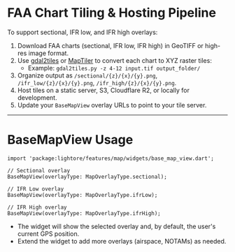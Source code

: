 # FAA Chart Tiling & Hosting Pipeline

To support sectional, IFR low, and IFR high overlays:

1. Download FAA charts (sectional, IFR low, IFR high) in GeoTIFF or high-res image format.
2. Use [gdal2tiles](https://gdal.org/programs/gdal2tiles.html) or [MapTiler](https://www.maptiler.com/) to convert each chart to XYZ raster tiles:
   - Example: `gdal2tiles.py -z 4-12 input.tif output_folder/`
3. Organize output as `/sectional/{z}/{x}/{y}.png`, `/ifr_low/{z}/{x}/{y}.png`, `/ifr_high/{z}/{x}/{y}.png`.
4. Host tiles on a static server, S3, Cloudflare R2, or locally for development.
5. Update your `BaseMapView` overlay URLs to point to your tile server.

---

# BaseMapView Usage

```
import 'package:lightore/features/map/widgets/base_map_view.dart';

// Sectional overlay
BaseMapView(overlayType: MapOverlayType.sectional);

// IFR Low overlay
BaseMapView(overlayType: MapOverlayType.ifrLow);

// IFR High overlay
BaseMapView(overlayType: MapOverlayType.ifrHigh);
```

- The widget will show the selected overlay and, by default, the user's current GPS position.
- Extend the widget to add more overlays (airspace, NOTAMs) as needed.
